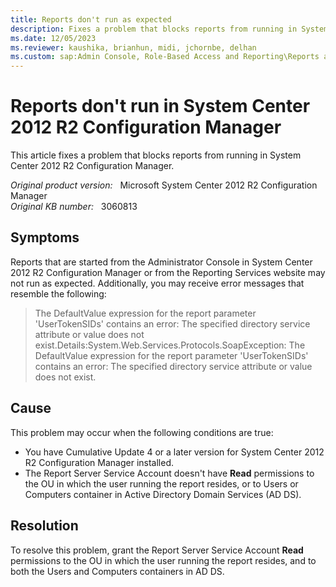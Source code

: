 ```yaml
---
title: Reports don't run as expected
description: Fixes a problem that blocks reports from running in System Center 2012 R2 Configuration Manager.
ms.date: 12/05/2023
ms.reviewer: kaushika, brianhun, midi, jchornbe, delhan
ms.custom: sap:Admin Console, Role-Based Access and Reporting\Reports and subscriptions
---
```

# Reports don't run in System Center 2012 R2 Configuration Manager

This article fixes a problem that blocks reports from running in System Center 2012 R2 Configuration Manager.

_Original product version:_ &nbsp; Microsoft System Center 2012 R2 Configuration Manager  
_Original KB number:_ &nbsp; 3060813

## Symptoms

Reports that are started from the Administrator Console in System Center 2012 R2 Configuration Manager or from the Reporting Services website may not run as expected. Additionally, you may receive error messages that resemble the following:

> The DefaultValue expression for the report parameter 'UserTokenSIDs' contains an error: The specified directory service attribute or value does not exist.Details:System.Web.Services.Protocols.SoapException: The DefaultValue expression for the report parameter 'UserTokenSIDs' contains an error: The specified directory service attribute or value does not exist.

## Cause

This problem may occur when the following conditions are true:

- You have Cumulative Update 4 or a later version for System Center 2012 R2 Configuration Manager installed.
- The Report Server Service Account doesn't have **Read** permissions to the OU in which the user running the report resides, or to Users or Computers container in Active Directory Domain Services (AD DS).

## Resolution

To resolve this problem, grant the Report Server Service Account **Read** permissions to the OU in which the user running the report resides, and to both the Users and Computers containers in AD DS.
